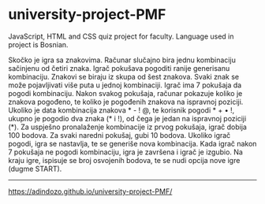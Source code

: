 # university-project-PMF
JavaScript, HTML and CSS quiz project for faculty. Language used in project is Bosnian.


Skočko je igra sa znakovima. Računar slučajno bira jednu kombinaciju sačinjenu od četiri znaka. Igrač pokušava pogoditi ranije generisanu kombinaciju. Znakovi se biraju iz skupa od šest znakova. Svaki znak se može pojavljivati više puta u jednoj kombinaciji. Igrač ima 7 pokušaja da pogodi kombinaciju. Nakon svakog pokušaja, računar pokazuje koliko je znakova pogođeno, te koliko je pogođenih znakova na ispravnoj poziciji. Ukoliko je data kombinacija znakova * - ! @, te korisnik pogodi * + • !, ukupno je pogodio dva znaka (* i !), od čega je jedan na ispravnoj poziciji (*). Za uspješno pronalaženje kombinacije iz prvog pokušaja, igrač dobija 100 bodova. Za svaki naredni pokušaj, gubi 10 bodova. Ukoliko igrač pogodi, igra se nastavlja, te se generiše nova kombinacija. Kada igrač nakon 7 pokušaja ne pogodi kombinaciju, igra je završena i igrač je izgubio. Na kraju igre, ispisuje se broj osvojenih bodova, te se nudi opcija nove igre (dugme START).

---------------------------------
https://adindozo.github.io/university-project-PMF/

